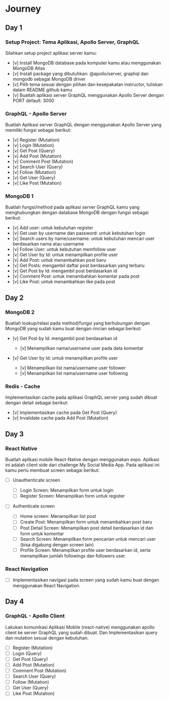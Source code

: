 # Journey

## Day 1

### Setup Project: Tema Aplikasi, Apollo Server, GraphQL

Silahkan setup project aplikasi server kamu:

- [v] Install MongoDB database pada komputer kamu atau menggunakan MongoDB Atlas
- [v] Install package yang dibutuhkan: @apollo/server, graphql dan mongodb sebagai MongoDB driver
- [v] Pilih tema sesuai dengan pilihan dan kesepakatan instructor, tuliskan dalam README github kamu
- [v] Buatlah aplikasi server GraphQL menggunakan Apollo Server dengan PORT default: 3000

### GraphQL - Apollo Server

Buatlah Aplikasi server GraphQL dengan menggunakan Apollo Server yang memiliki fungsi sebagai berikut:

- [v] Register (Mutation)
- [v] Login (Mutation)
- [v] Get Post (Query)
- [v] Add Post (Mutation)
- [v] Comment Post (Mutation)
- [v] Search User (Query)
- [v] Follow (Mutation)
- [v] Get User (Query)
- [v] Like Post (Mutation)

### MongoDB 1

Buatlah fungsi/method pada aplikasi server GraphQL kamu yang menghubungkan dengan database MongoDB dengan fungsi sebagai berikut:

- [v] Add user: untuk kebutuhan register
- [v] Get user by username dan password: untuk kebutuhan login
- [v] Search users by name/username: untuk kebutuhan mencari user berdasarkan nama atau username
- [v] Follow User: untuk kebutuhan memfollow user
- [v] Get User by Id: untuk menampilkan profile user
- [v] Add Post: untuk menambahkan post baru
- [v] Get Posts: mengambil daftar post berdasarkan yang terbaru
- [v] Get Post by Id: mengambil post berdasarkan id
- [v] Comment Post: untuk menambahkan komentar pada post
- [v] Like Post: untuk menambahkan like pada post

## Day 2

### MongoDB 2

Buatlah lookup/relasi pada method/fungsi yang berhubungan dengan MongoDB yang sudah kamu buat dengan rincian sebagai berikut:

- [v] Get Post by Id: mengambil post berdasarkan id

  - [v] Menampilkan nama/username user pada data komentar

- [v] Get User by Id: untuk menampilkan profile user
  - [v] Menampilkan list nama/username user follower
  - [v] Menampilkan list nama/username user following

### Redis - Cache

Implementasikan cache pada aplikasi GraphQL server yang sudah dibuat dengan detail sebagai berikut:

- [v] Implementasikan cache pada Get Post (Query)
- [v] Invalidate cache pada Add Post (Mutation)

## Day 3

### React Native

Buatlah aplikasi mobile React-Native dengan menggunakan expo. Aplikasi ini adalah client side dari challenge My Social Media App.
Pada aplikasi ini kamu perlu membuat screen sebagai berikut:

- [ ] Unauthenticate screen

  - [ ] Login Screen: Menampilkan form untuk login
  - [ ] Register Screen: Menampilkan form untuk register

- [ ] Authenticate screen
  - [ ] Home screen: Menampilkan list post
  - [ ] Create Post: Menampilkan form untuk menambahkan post baru
  - [ ] Post Detail Screen: Menampilkan post detail berdasarkan id dan form untuk komentar
  - [ ] Search Screen: Menampilkan form pencarian untuk mencari user (bisa digabung dengan screen lain)
  - [ ] Profile Screen: Menampilkan profile user berdasarkan id, serta menampilkan jumlah followings dan followers user.

### React Navigation

- [ ] Implementasikan navigasi pada screen yang sudah kamu buat dengan menggunakan React Navigation.

## Day 4

### GraphQL - Apollo Client

Lakukan komunikasi Aplikasi Mobile (react-native) menggunakan apollo client ke server GraphQL yang sudah dibuat. Dan Implementasikan query dan mutation sesuai dengan kebutuhan.

- [ ] Register (Mutation)
- [ ] Login (Query)
- [ ] Get Post (Query)
- [ ] Add Post (Mutation)
- [ ] Comment Post (Mutation)
- [ ] Search User (Query)
- [ ] Follow (Mutation)
- [ ] Get User (Query)
- [ ] Like Post (Mutation)
